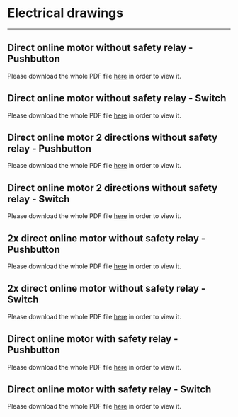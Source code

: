# Electrical drawings
_____________________________________
## Direct online motor without safety relay - Pushbutton

Please download the whole PDF file <a href="./Ad01/Documents/1_DOL_1MOT_Pushbutton.pdf">here</a> in order to view it.</p>

## Direct online motor without safety relay - Switch

Please download the whole PDF file <a href="./Ad01/Documents/2_DOL_1MOT_Switch.pdf">here</a> in order to view it.</p>

## Direct online motor 2 directions without safety relay - Pushbutton

Please download the whole PDF file <a href="./Ad01/Documents/3_DOL_1MOT_LR_Pushbutton.pdf">here</a> in order to view it.</p>

## Direct online motor 2 directions without safety relay - Switch

Please download the whole PDF file <a href="./Ad01/Documents/4_DOL_1MOT_LR_Switch.pdf">here</a> in order to view it.</p>

## 2x direct online motor without safety relay - Pushbutton

Please download the whole PDF file <a href="./Ad01/Documents/5_DOL_2MOT_Pushbutton.pdf">here</a> in order to view it.</p>

## 2x direct online motor without safety relay - Switch

Please download the whole PDF file <a href="./Ad01/Documents/6_DOL_2MOT_Switch.pdf">here</a> in order to view it.</p>

## Direct online motor with safety relay - Pushbutton

Please download the whole PDF file <a href="./Ad01/Documents/9_DOL_1MOT_SafetyRelay_Pushbutton.pdf">here</a> in order to view it.</p>

## Direct online motor with safety relay - Switch

Please download the whole PDF file <a href="./Ad01/Documents/10_DOL_1MOT_SafetyRelay_Switch.pdf">here</a> in order to view it.</p>
